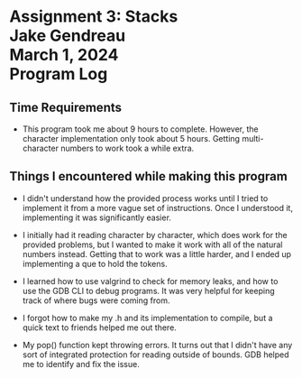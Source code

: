 # Assignment 3: Stacks <br> Jake Gendreau <br> March 1, 2024 <br> Program Log

## Time Requirements

* This program took me about 9 hours to complete. However, the character implementation only took about 5 hours. Getting multi-character numbers to work took a while extra.

## Things I encountered while making this program

* I didn't understand how the provided process works until I tried to implement it from a more vague set of instructions. Once I understood it, implementing it was significantly easier.

* I initially had it reading character by character, which does work for the provided problems, but I wanted to make it work with all of the natural numbers instead. Getting that to work was a little harder, and I ended up implementing a que to hold the tokens.

* I learned how to use valgrind to check for memory leaks, and how to use the GDB CLI to debug programs. It was very helpful for keeping track of where bugs were coming from.

* I forgot how to make my .h and its implementation to compile, but a quick text to friends helped me out there.

* My pop() function kept throwing errors. It turns out that I didn't have any sort of integrated protection for reading outside of bounds. GDB helped me to identify and fix the issue.